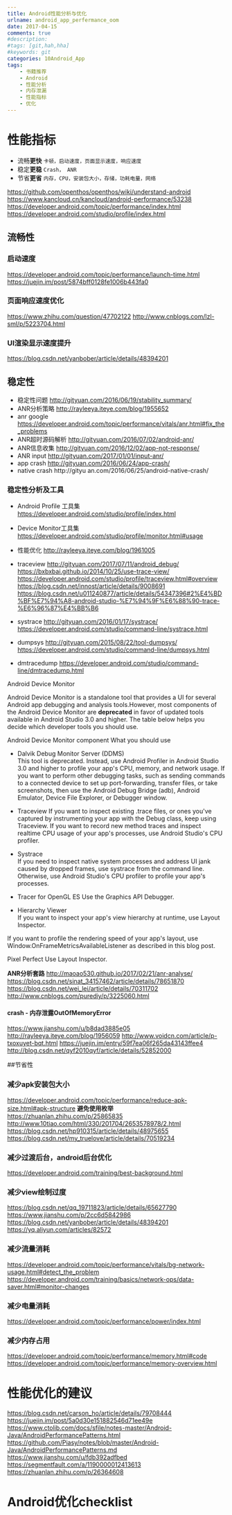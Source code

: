 ```yaml
---
title: Android性能分析与优化
urlname: android_app_perfermance_oom
date: 2017-04-15
comments: true
#description: 
#tags: [git,hah,hha]
#keywords: git
categories: 10Android_App
tags:
    - 书籍推荐
    - Android
    - 性能分析
    - 内存泄漏
    - 性能指标
    - 优化
---
```


# 性能指标
- 流畅**更快** ```卡顿，启动速度，页面显示速度，响应速度```
- 稳定**更稳** ```Crash， ANR```
- 节省**更省** ```内存，CPU，安装包大小，存储，功耗电量，网络```

https://github.com/openthos/openthos/wiki/understand-android
https://www.kancloud.cn/kancloud/android-performance/53238
https://developer.android.com/topic/performance/index.html
https://developer.android.com/studio/profile/index.html

## 流畅性
### 启动速度
https://developer.android.com/topic/performance/launch-time.html
https://juejin.im/post/5874bff0128fe1006b443fa0

### 页面响应速度优化
https://www.zhihu.com/question/47702122
http://www.cnblogs.com/lzl-sml/p/5223704.html

### UI渲染显示速度提升
https://blog.csdn.net/yanbober/article/details/48394201

## 稳定性
- 稳定性问题 http://gityuan.com/2016/06/19/stability_summary/
- ANR分析策略  http://rayleeya.iteye.com/blog/1955652
- anr google https://developer.android.com/topic/performance/vitals/anr.html#fix_the_problems
- ANR超时源码解析 http://gityuan.com/2016/07/02/android-anr/
- ANR信息收集 http://gityuan.com/2016/12/02/app-not-response/  
- ANR input  http://gityuan.com/2017/01/01/input-anr/
- app crash  http://gityuan.com/2016/06/24/app-crash/
- native crash http://gityu an.com/2016/06/25/android-native-crash/

### 稳定性分析及工具
- Android Profile 工具集 https://developer.android.com/studio/profile/index.html
- Device Monitor工具集 https://developer.android.com/studio/profile/monitor.html#usage
- 性能优化 http://rayleeya.iteye.com/blog/1961005

- traceview 
http://gityuan.com/2017/07/11/android_debug/
https://bxbxbai.github.io/2014/10/25/use-trace-view/
https://developer.android.com/studio/profile/traceview.html#overview
https://blog.csdn.net/innost/article/details/9008691 
https://blog.csdn.net/u011240877/article/details/54347396#2%E4%BD%BF%E7%94%A8-android-studio-%E7%94%9F%E6%88%90-trace-%E6%96%87%E4%BB%B6

- systrace 
http://gityuan.com/2016/01/17/systrace/
https://developer.android.com/studio/command-line/systrace.html

- dumpsys 
http://gityuan.com/2015/08/22/tool-dumpsys/
https://developer.android.com/studio/command-line/dumpsys.html

- dmtracedump
https://developer.android.com/studio/command-line/dmtracedump.html

Android Device Monitor  

Android Device Monitor is a standalone tool that provides a UI for several Android app debugging and analysis tools.However, most components of the Android Device Monitor are **deprecated** in favor of updated tools available in Android Studio 3.0 and higher. The table below helps you decide which developer tools you should use. 

Android Device Monitor component	What you should use
* Dalvik Debug Monitor Server (DDMS)	
This tool is deprecated. Instead, use Android Profiler in Android Studio 3.0 and higher to profile your app's CPU, memory, and network usage.
If you want to perform other debugging tasks, such as sending commands to a connected device to set up port-forwarding, transfer files, or take screenshots, then use the Android Debug Bridge (adb), Android Emulator, Device File Explorer, or Debugger window.

* Traceview	
If you want to inspect existing .trace files, or ones you've captured by instrumenting your app with the Debug class, keep using Traceview.
If you want to record new method traces and inspect realtime CPU usage of your app's processes, use Android Studio's CPU profiler.

* Systrace	
If you need to inspect native system processes and address UI jank caused by dropped frames, use systrace from the command line.
Otherwise, use Android Studio's CPU profiler to profile your app's processes.

* Tracer for OpenGL ES	Use the Graphics API Debugger.
* Hierarchy Viewer	
If you want to inspect your app's view hierarchy at runtime, use Layout Inspector.

If you want to profile the rendering speed of your app's layout, use Window.OnFrameMetricsAvailableListener as described in this blog post.

Pixel Perfect	Use Layout Inspector.


**ANR分析套路**
http://maoao530.github.io/2017/02/21/anr-analyse/
https://blog.csdn.net/sinat_34157462/article/details/78651870
https://blog.csdn.net/wei_lei/article/details/70311702
http://www.cnblogs.com/purediy/p/3225060.html

#### crash - 内存泄露OutOfMemoryError
https://www.jianshu.com/u/b8dad3885e05
http://rayleeya.iteye.com/blog/1956059
http://www.voidcn.com/article/p-txoxuyet-bqt.html 
https://juejin.im/entry/59f7ea06f265da43143ffee4
http://blog.csdn.net/qyf2010qyf/article/details/52852000

##节省性

### 减少apk安装包大小
https://developer.android.com/topic/performance/reduce-apk-size.html#apk-structure
**避免使用枚举**
https://zhuanlan.zhihu.com/p/25865835
http://www.10tiao.com/html/330/201704/2653578978/2.html
https://blog.csdn.net/hp910315/article/details/48975655
https://blog.csdn.net/my_truelove/article/details/70519234

### 减少过渡后台，android后台优化
https://developer.android.com/training/best-background.html

### 减少view绘制过度
https://blog.csdn.net/qq_19711823/article/details/65627790
https://www.jianshu.com/p/2cc6d5842986
https://blog.csdn.net/yanbober/article/details/48394201
https://yq.aliyun.com/articles/82572

### 减少流量消耗
https://developer.android.com/topic/performance/vitals/bg-network-usage.html#detect_the_problem
https://developer.android.com/training/basics/network-ops/data-saver.html#monitor-changes

### 减少电量消耗
https://developer.android.com/topic/performance/power/index.html

### 减少内存占用
https://developer.android.com/topic/performance/memory.html#code
https://developer.android.com/topic/performance/memory-overview.html

# 性能优化的建议
https://blog.csdn.net/carson_ho/article/details/79708444
https://juejin.im/post/5a0d30e151882546d71ee49e
https://www.ctolib.com/docs/sfile/notes-master/Android-Java/AndroidPerformancePatterns.html
https://github.com/Piasy/notes/blob/master/Android-Java/AndroidPerformancePatterns.md
https://www.jianshu.com/u/fdb392adfbed
https://segmentfault.com/a/1190000012413613
https://zhuanlan.zhihu.com/p/26364608

# Android优化checklist
